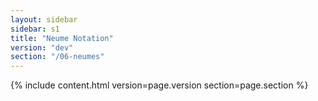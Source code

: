 ```yaml
---
layout: sidebar
sidebar: s1
title: "Neume Notation"
version: "dev"
section: "/06-neumes"
---
```

{% include content.html version=page.version section=page.section %}